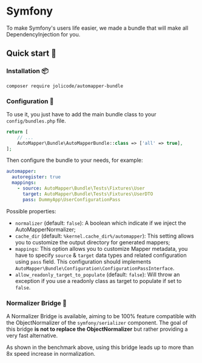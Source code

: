 # Symfony

To make Symfony's users life easier, we made a bundle that will make all DependencyInjection for you.

## Quick start 🚀

### Installation 📦

```shell
composer require jolicode/automapper-bundle
```

### Configuration 🔧

To use it, you just have to add the main bundle class to your `config/bundles.php` file.
```php
return [
    // ...
    AutoMapper\Bundle\AutoMapperBundle::class => ['all' => true],
];
```

Then configure the bundle to your needs, for example:
```yaml
automapper:
  autoregister: true
  mappings:
    - source: AutoMapper\Bundle\Tests\Fixtures\User
      target: AutoMapper\Bundle\Tests\Fixtures\UserDTO
      pass: DummyApp\UserConfigurationPass
```

Possible properties:
- `normalizer` (default: `false`):  A boolean which indicate if we inject the AutoMapperNormalizer;
- `cache_dir` (default: `%kernel.cache_dir%/automapper`): This setting allows you to customize the output directory 
for generated mappers;
- `mappings`: This option allows you to customize Mapper metadata, you have to specify `source` & `target` data types 
and related configuration using `pass` field. This configuration should implements `AutoMapper\Bundle\Configuration\ConfigurationPassInterface`.
- `allow_readonly_target_to_populate` (default: `false`): Will throw an exception if you use a readonly class as target 
to populate if set to `false`.

### Normalizer Bridge 🌁
A Normalizer Bridge is available, aiming to be 100% feature compatible with the ObjectNormalizer of the 
``symfony/serializer`` component. The goal of this bridge **is not to replace the ObjectNormalizer** but rather 
providing a very fast alternative.

As shown in the benchmark above, using this bridge leads up to more than 8x speed increase in normalization.
